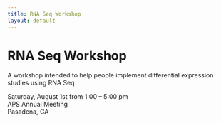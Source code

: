 ```yaml
---
title: RNA Seq Workshop
layout: default
---
```



# RNA Seq Workshop

A workshop intended to help people implement differential expression studies using RNA Seq

Saturday, August 1st from 1:00 – 5:00 pm  
APS Annual Meeting  
Pasadena, CA  

